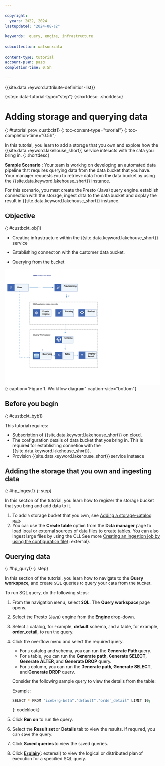 ```yaml
---

copyright:
  years: 2022, 2024
lastupdated: "2024-08-02"

keywords:  query, engine, infrastructure

subcollection: watsonxdata

content-type: tutorial
account-plan: paid
completion-time: 0.5h

---
```


{{site.data.keyword.attribute-definition-list}}


{:step: data-tutorial-type="step"}
{:shortdesc: .shortdesc}

# Adding storage and querying data
{: #tutorial_prov_custbckt1}
{: toc-content-type="tutorial"}
{: toc-completion-time="0.5h"}

In this tutorial, you learn to add a storage that you own and explore how the {{site.data.keyword.lakehouse_short}} service interacts with the data you bring in.
{: shortdesc}

**Sample Scenario** : Your team is working on developing an automated data pipeline that requires querying data from the data bucket that you have. Your manager requests you to retrieve data from the data bucket by using the {{site.data.keyword.lakehouse_short}} instance.

For this scenario, you must create the Presto (Java) query engine, establish connection with the storage, ingest data to the data bucket and display the result in {{site.data.keyword.lakehouse_short}} instance.


## Objective
{: #custbckt_obj1}

* Creating infrastructure within the {{site.data.keyword.lakehouse_short}} service.

* Establishing connection with the customer data bucket.

* Querying from the bucket

![Workflow diagram](images/customerbucket.svg){: caption="Figure 1. Workflow diagram" caption-side="bottom"}

## Before you begin
{: #custbckt_byb1}

This tutorial requires:

* Subscription of {{site.data.keyword.lakehouse_short}} on cloud.
* The configuration details of data bucket that you bring in. This is required for establishing connetion with the {{site.data.keyword.lakehouse_short}}.
* Provision {{site.data.keyword.lakehouse_short}} service instance




## Adding the storage that you own and ingesting data
{: #hp_ingest1}
{: step}

In this section of the tutorial, you learn how to register the storage bucket that you bring and add data to it.

1. To add a storage bucket that you own, see [Adding a storage-catalog pair](https://cloud.ibm.com/docs/watsonxdata?topic=watsonxdata-reg_bucket).
1. You can use the **Create table** option from the **Data manager** page to load local or external sources of data files to create tables. You can also ingest large files by using the CLI. See more [Creating an ingestion job by using the configuration file](watsonxdata?topic=watsonxdata-create_ingestconfig){: external}.


## Querying data
{: #hp_qury1}
{: step}

In this section of the tutorial, you learn how to navigate to the **Query workspace**, and create SQL queries to query your data from the bucket.

To run SQL query, do the following steps:

1. From the navigation menu, select **SQL**. The **Query workspace** page opens.
2. Select the Presto (Java) engine from the **Engine** drop-down.
3. Select a catalog, for example, **default** schema, and a table, for example, **order_detail**, to run the query.
4. Click the overflow menu and select the required query.
   * For a catalog and schema, you can run the **Generate Path** query.
   * For a table, you can run the **Generate path**, **Generate SELECT**, **Generate ALTER**, and **Generate DROP** query.
   * For a column, you can run the **Generate path**, **Generate SELECT**, and **Generate DROP** query.

   Consider the following sample query to view the details from the table:

   Example:

   ```bash
   SELECT * FROM "iceberg-beta"."default"."order_detail" LIMIT 10;
   ```
   {: codeblock}

5. Click **Run on** to run the query.
6. Select the **Result set** or **Details** tab to view the results. If required, you can save the query.
7. Click **Saved queries** to view the saved queries.
8. Click [**Explain**](watsonxdata?topic=watsonxdata-explain_sql_query){: external} to view the logical or distributed plan of execution for a specified SQL query.
